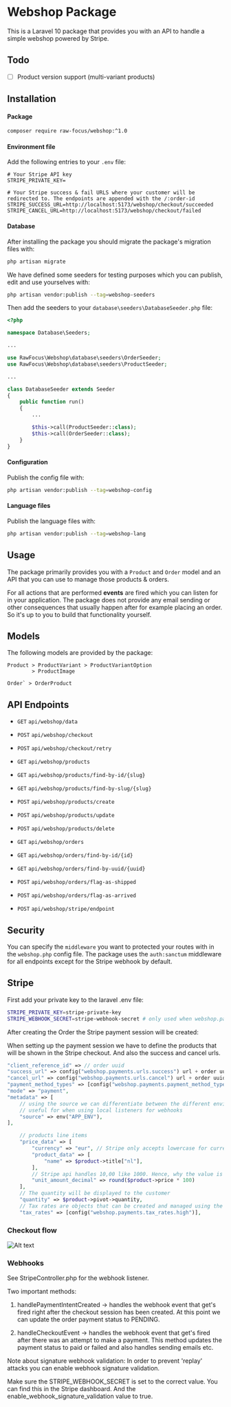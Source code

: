 # Webshop Package

This is a Laravel 10 package that provides you with an API to handle a simple webshop powered by Stripe.

## Todo

- [ ] Product version support (multi-variant products)

## Installation

#### Package

```sh
composer require raw-focus/webshop:^1.0
```

#### Environment file

Add the following entries to your `.env` file:
```
# Your Stripe API key
STRIPE_PRIVATE_KEY=

# Your Stripe success & fail URLS where your customer will be redirected to. The endpoints are appended with the /:order-id
STRIPE_SUCCESS_URL=http://localhost:5173/webshop/checkout/succeeded
STRIPE_CANCEL_URL=http://localhost:5173/webshop/checkout/failed
```

#### Database

After installing the package you should migrate the package's migration files with:
```sh
php artisan migrate
```

We have defined some seeders for testing purposes which you can publish, edit and use yourselves with:
```sh
php artisan vendor:publish --tag=webshop-seeders
```

Then add the seeders to your `database\seeders\DatabaseSeeder.php` file:
```php
<?php

namespace Database\Seeders;

...

use RawFocus\Webshop\database\seeders\OrderSeeder;
use RawFocus\Webshop\database\seeders\ProductSeeder;

...

class DatabaseSeeder extends Seeder
{
    public function run()
    {
        ...

        $this->call(ProductSeeder::class);
        $this->call(OrderSeeder::class);
    }
}
```

#### Configuration

Publish the config file with:
```sh
php artisan vendor:publish --tag=webshop-config
```

#### Language files

Publish the language files with:
```sh
php artisan vendor:publish --tag=webshop-lang
```
 
## Usage

The package primarily provides you with a `Product` and `Order` model and an API that you can use to manage those products & orders.

For all actions that are performed **events** are fired which you can listen for in your application. The package does not provide any email sending or other consequences that usually happen after for example placing an order. So it's up to you to build that functionality yourself.

## Models

The following models are provided by the package:

```
Product > ProductVariant > ProductVariantOption
        > ProductImage

Order` > OrderProduct
```

## API Endpoints

- `GET` `api/webshop/data`

- `POST` `api/webshop/checkout`
- `POST` `api/webshop/checkout/retry`

- `GET` `api/webshop/products`
- `GET` `api/webshop/products/find-by-id/{slug}`
- `GET` `api/webshop/products/find-by-slug/{slug}`
- `POST` `api/webshop/products/create`
- `POST` `api/webshop/products/update`
- `POST` `api/webshop/products/delete`

- `GET` `api/webshop/orders`
- `GET` `api/webshop/orders/find-by-id/{id}`
- `GET` `api/webshop/orders/find-by-uuid/{uuid}`
- `POST` `api/webshop/orders/flag-as-shipped`
- `POST` `api/webshop/orders/flag-as-arrived`

- `POST` `api/webshop/stripe/endpoint`

## Security

You can specify the `middleware` you want to protected your routes with in the `webshop.php` config file.
The package uses the `auth:sanctum` middleware for all endpoints except for the Stripe webhook by default.

## Stripe

First add your private key to the laravel .env file:

```sh
STRIPE_PRIVATE_KEY=stripe-private-key 
STRIPE_WEBHOOK_SECRET=stripe-webhook-secret # only used when webshop.payments.enable_webhook_signature_validation is set to true
```

After creating the Order the Stripe payment session will be created:

When setting up the payment session we have to define the products that will be shown in the Stripe checkout.
And also the success and cancel urls.

```php
"client_reference_id" => // order uuid
"success_url" => config("webshop.payments.urls.success") url + order uuid
"cancel_url" => config("webshop.payments.urls.cancel") url + order uuid
"payment_method_types" => [config("webshop.payments.payment_method_types")],
"mode" => "payment",
"metadata" => [
    // using the source we can differentiate between the different environments
    // useful for when using local listeners for webhooks
    "source" => env("APP_ENV"), 
],
```
```php
    // products line items
    "price_data" => [
        "currency" => "eur", // Stripe only accepts lowercase for currency
        "product_data" => [
            "name" => $product->title["nl"],
        ],
        // Stripe api handles 10,00 like 1000. Hence, why the value is multiplied by 100
        "unit_amount_decimal" => round($product->price * 100)
    ],
    // The quantity will be displayed to the customer
    "quantity" => $product->pivot->quantity,
    // Tax rates are objects that can be created and managed using the Stripe dashboard
    "tax_rates" => [config("webshop.payments.tax_rates.high")],
```

### Checkout flow

![Alt text](diagrams/checkout/checkout.png)

### Webhooks

See StripeController.php for the webhook listener. 

Two important methods:

1. handlePaymentIntentCreated -> handles the webhook event that get's fired right after the checkout session has been created.
At this point we can update the order payment status to PENDING.

2. handleCheckoutEvent -> handles the webhook event that get's fired after there was an attempt to make a payment.
This method updates the payment status to paid or failed and also handles sending emails etc.

Note about signature webhook validation:
In order to prevent 'replay' attacks you can enable webhook signature validation.

Make sure the STRIPE_WEBHOOK_SECRET is set to the correct value. You can find this in the Stripe dashboard.
And the enable_webhook_signature_validation value to true.